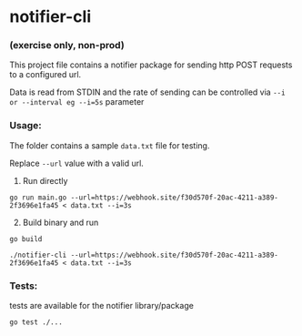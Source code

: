 # notifier-cli
### (exercise only, non-prod)

This project file contains a notifier package for sending
http POST requests to a configured url.

Data is read from STDIN and the rate of sending can be controlled via
`--i or --interval eg --i=5s` parameter
### Usage:

The folder contains a sample `data.txt` file for testing.

Replace `--url` value with a valid url.

1. Run directly
```
go run main.go --url=https://webhook.site/f30d570f-20ac-4211-a389-2f3696e1fa45 < data.txt --i=3s
```

2. Build binary and run
```
go build

./notifier-cli --url=https://webhook.site/f30d570f-20ac-4211-a389-2f3696e1fa45 < data.txt --i=3s
```

### Tests:
tests are available for the notifier library/package
```
go test ./...
```
